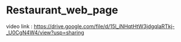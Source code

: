# Restaurant_web_page

video link : https://drive.google.com/file/d/15l_iNHqtHtW3jdgqlaRTkj-_U0CgN4W4/view?usp=sharing
